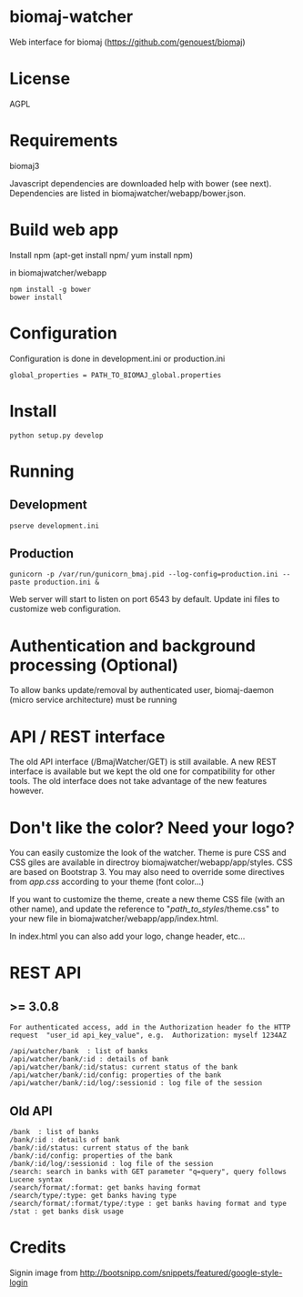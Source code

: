 # biomaj-watcher

Web interface for biomaj (https://github.com/genouest/biomaj)

# License

AGPL

# Requirements

biomaj3

Javascript dependencies are downloaded help with bower (see next).
Dependencies are listed in biomajwatcher/webapp/bower.json.

# Build web app

Install npm (apt-get install npm/ yum install npm)

in biomajwatcher/webapp

    npm install -g bower
    bower install

# Configuration

Configuration is done in development.ini or production.ini

    global_properties = PATH_TO_BIOMAJ_global.properties

# Install

    python setup.py develop

# Running

## Development

    pserve development.ini

## Production

    gunicorn -p /var/run/gunicorn_bmaj.pid --log-config=production.ini --paste production.ini &


Web server will start to listen on port 6543 by default. Update ini files to
customize web configuration.


# Authentication and background processing (Optional)

To allow banks update/removal by authenticated user, biomaj-daemon (micro service architecture) must be running


# API / REST interface

The old API interface (/BmajWatcher/GET) is still available. A new REST
interface is available but we kept the old one for compatibility for other
tools. The old interface does not take advantage of the new features however.

# Don't like the color? Need your logo?

You can easily customize the look of the watcher. Theme is pure CSS and CSS giles are available in directroy biomajwatcher/webapp/app/styles. CSS are based on Bootstrap 3. You may also need to override some directives from *app.css* according to your theme (font color...)

If you want to customize the theme, create a new theme CSS file (with an other name), and update the <link> reference to "_path_to_styles_/theme.css" to your new file in biomajwatcher/webapp/app/index.html.

In index.html you can also add your logo, change header, etc...

# REST API

## >= 3.0.8

    For authenticated access, add in the Authorization header fo the HTTP request  "user_id api_key_value", e.g.  Authorization: myself 1234AZ

    /api/watcher/bank  : list of banks
    /api/watcher/bank/:id : details of bank
    /api/watcher/bank/:id/status: current status of the bank
    /api/watcher/bank/:id/config: properties of the bank
    /api/watcher/bank/:id/log/:sessionid : log file of the session

## Old API

    /bank  : list of banks
    /bank/:id : details of bank
    /bank/:id/status: current status of the bank
    /bank/:id/config: properties of the bank
    /bank/:id/log/:sessionid : log file of the session
    /search: search in banks with GET parameter "q=query", query follows Lucene syntax
    /search/format/:format: get banks having format
    /search/type/:type: get banks having type
    /search/format/:format/type/:type : get banks having format and type
    /stat : get banks disk usage

# Credits

Signin image from http://bootsnipp.com/snippets/featured/google-style-login
